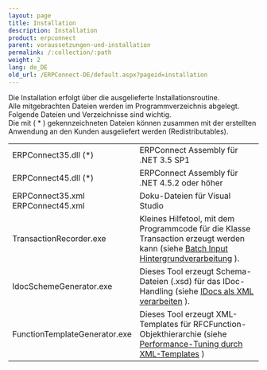 ```yaml
---
layout: page
title: Installation
description: Installation
product: erpconnect
parent: voraussetzungen-und-installation
permalink: /:collection/:path
weight: 2
lang: de_DE
old_url: /ERPConnect-DE/default.aspx?pageid=installation
---
```


Die Installation erfolgt über die ausgelieferte Installationsroutine. <br>
Alle mitgebrachten Dateien werden im Programmverzeichnis abgelegt. Folgende Dateien und Verzeichnisse sind wichtig.<br>
Die mit ( * ) gekennzeichneten Dateien können zusammen mit der erstellten Anwendung an den Kunden ausgeliefert werden (Redistributables).

|                                        |                                                                                                                                      |
|----------------------------------------|--------------------------------------------------------------------------------------------------------------------------------------|
| ERPConnect35.dll (*)                   | ERPConnect Assembly für .NET 3.5 SP1                                                                                                 |
| ERPConnect45.dll (*)                   | ERPConnect Assembly für .NET 4.5.2 oder höher                                                                                        |
| ERPConnect35.xml<br>  ERPConnect45.xml | Doku-Dateien für Visual Studio                                                                                                       |
| TransactionRecorder.exe                | Kleines Hilfetool, mit dem Programmcode für die Klasse Transaction erzeugt werden kann (siehe [Batch Input Hintergrundverarbeitung](../spezialklassen/batch-input-hintergrundverarbeitung) ). |
| IdocSchemeGenerator.exe                | Dieses Tool erzeugt Schema-Dateien (.xsd) für das IDoc-Handling (siehe [IDocs als XML verarbeiten](../idocs-senden-und-empfangen/idocs-als-xml-verarbeiten) ).                                  |
| FunctionTemplateGenerator.exe          | Dieses Tool erzeugt XML-Templates für RFCFunction-Objekthierarchie   (siehe [Performance-Tuning durch XML-Templates](../rfc-client-funktionen-und-bapis/performance-tuning-durch-xml-templates) )                 |
